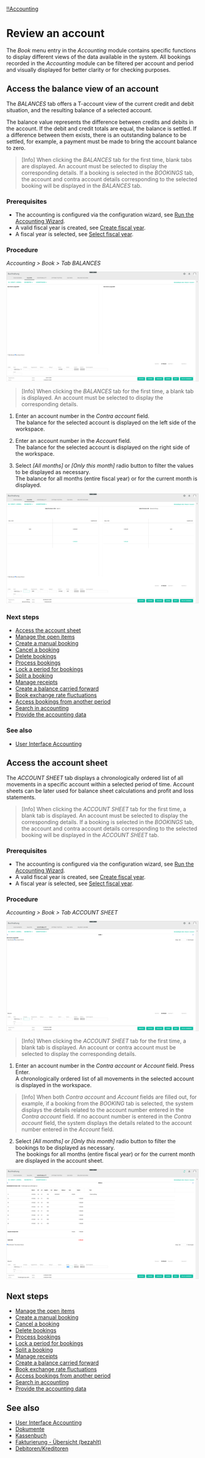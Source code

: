 [!!Accounting](Actindo/Accounting)

# Review an account

The *Book* menu entry in the *Accounting* module contains specific functions to display different views of the data available in the system. All bookings recorded in the *Accounting* module can be filtered per account and period and visually displayed for better clarity or for checking purposes.


## Access the balance view of an account

 The *BALANCES* tab offers a T-account view of the current credit and debit situation, and the resulting balance of a selected account.

 The balance value represents the difference between credits and debits in the account. If the debit and credit totals are equal, the balance is settled. If a difference between them exists, there is an outstanding balance to be settled, for example, a payment must be made to bring the account balance to zero.

 > [Info] When clicking the *BALANCES* tab for the first time, blank tabs are displayed. An account must be selected to display the corresponding details. If a booking is selected in the *BOOKINGS* tab, the account and contra account details corresponding to the selected booking will be displayed in the *BALANCES* tab.

### Prerequisites

- The accounting is configured via the configuration wizard, see [Run the Accounting Wizard](01_RunAccountingWizard.md).
- A valid fiscal year is created, see [Create fiscal year](04_ManageFiscalYear.md#create-a-fiscal-year).
- A fiscal year is selected, see [Select fiscal year](01_SelectFiscalYear.md).

### Procedure

*Accounting > Book > Tab BALANCES*

![Balances - no account selected](/Assets/Screenshots/Accounting/Book/Balances/Balances_noAccount.png "[Balances - no account selected]")

> [Info] When clicking the *BALANCES* tab for the first time, a blank tab is displayed. An account must be selected to display the corresponding details.

1. Enter an account number in the *Contra account* field.  
The balance for the selected account is displayed on the left side of the workspace.

2. Enter an account number in the *Account* field.  
The balance for the selected account is displayed on the right side of the workspace.

3. Select *[All months]* or *[Only this month]* radio button to filter the values to be displayed as necessary.  
The balance for all months (entire fiscal year) or for the current month is displayed.

  ![Balances](/Assets/Screenshots/Accounting/Book/Balances/Balances_accounts.png "[Balances]")


### Next steps

  - [Access the account sheet](#access-the-account-sheet)
  - [Manage the open items](03_ManageOpenItems.md)
  - [Create a manual booking](04_CreatedManualBooking)
  - [Cancel a booking](05_CancelBooking)
  - [Delete bookings](06_DeleteBookings)
  - [Process bookings](07_ProcessBookings)
  - [Lock a period for bookings](08_LockPeriodBookings)
  - [Split a booking](09_SplitBooking)
  - [Manage receipts](10_ManageReceipts)
  - [Create a balance carried forward](11_CreateBalanceCarriedForward)
  - [Book exchange rate fluctuations](12_BookExchangeRateFluctuations)
  - [Access bookings from another period](13_AccessBookingsAnotherPeriod)
  - [Search in accounting](14_SearchAccounting)
  - [Provide the accounting data](15_ProviceAccountingData)

### See also

  - [User Interface Accounting](/Accounting/UserInterface/00_UserInterface.md)


## Access the account sheet

The *ACCOUNT SHEET* tab displays a chronologically ordered list of all movements in a specific account within a selected period of time. Account sheets can be later used for balance sheet calculations and profit and loss statements.

> [Info] When clicking the *ACCOUNT SHEET* tab for the first time, a blank tab is displayed. An account must be selected to display the corresponding details.  If a booking is selected in the *BOOKINGS* tab, the account and contra account details corresponding to the selected booking will be displayed in the *ACCOUNT SHEET* tab.

### Prerequisites

- The accounting is configured via the configuration wizard, see [Run the Accounting Wizard](01_RunAccountingWizard.md).
- A valid fiscal year is created, see [Create fiscal year](04_ManageFiscalYear.md#create-a-fiscal-year).
- A fiscal year is selected, see [Select fiscal year](01_SelectFiscalYear.md).

### Procedure

*Accounting > Book > Tab ACCOUNT SHEET*

![Account sheet - no account selected](/Assets/Screenshots/Accounting/Book/AccountSheet/AccountSheet_noAccount.png "[Account sheet - no account selected]")

> [Info] When clicking the *ACCOUNT SHEET* tab for the first time, a blank tab is displayed. An account or contra account must be selected to display the corresponding details.

1. Enter an account number in the *Contra account* or *Account* field. Press Enter.  
A chronologically ordered list of all movements in the selected account is displayed in the workspace.

  > [Info] When both *Contra account* and *Account* fields are filled out, for example, if a booking from the *BOOKING* tab is selected, the system displays the details related to the account number entered in the *Contra account* field. If no account number is entered in the *Contra account* field, the system displays the details related to the account number entered in the *Account* field.  

2. Select *[All months]* or *[Only this month]* radio button to filter the bookings to be displayed as necessary.  
The bookings for all months (entire fiscal year) or for the current month are displayed in the account sheet.

  ![Account sheet](/Assets/Screenshots/Accounting/Book/AccountSheet/AccountSheet_accounts.png "[Account sheet]")

## Next steps

  - [Manage the open items](03_ManageOpenItems.md)
  - [Create a manual booking](04_CreatedManualBooking)
  - [Cancel a booking](05_CancelBooking)
  - [Delete bookings](06_DeleteBookings)
  - [Process bookings](07_ProcessBookings)
  - [Lock a period for bookings](08_LockPeriodBookings)
  - [Split a booking](09_SplitBooking)
  - [Manage receipts](10_ManageReceipts)
  - [Create a balance carried forward](11_CreateBalanceCarriedForward)
  - [Book exchange rate fluctuations](12_BookExchangeRateFluctuations)
  - [Access bookings from another period](13_AccessBookingsAnotherPeriod)
  - [Search in accounting](14_SearchAccounting)
  - [Provide the accounting data](15_ProviceAccountingData)

## See also

  - [User Interface Accounting](/Accounting/UserInterface/00_UserInterface.md)
  - [Dokumente](#to_be_completed)
  - [Kassenbuch](#to_be_completed)
  - [Fakturierung - Übersicht (bezahlt)](#to_be_completed)
  - [Debitoren/Kreditoren](#to_be_completed)
